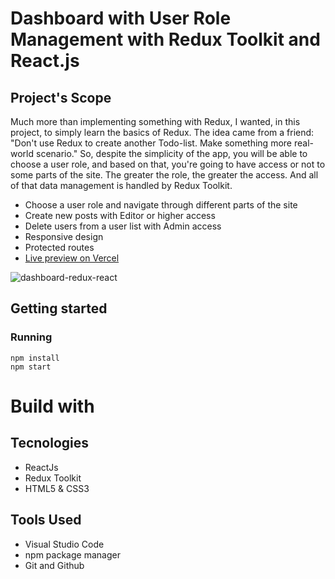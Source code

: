 # Dashboard with User Role Management with Redux Toolkit and React.js

## Project's Scope
Much more than implementing something with Redux, I wanted, in this project, to simply learn the basics of Redux. The idea came from a friend: "Don't use Redux to create another Todo-list. Make something more real-world scenario." So, despite the simplicity of the app, you will be able to choose a user role, and based on that, you're going to have access or not to some parts of the site. The greater the role, the greater the access. And all of that data management is handled by Redux Toolkit.

* Choose a user role and navigate through different parts of the site
* Create new posts with Editor or higher access
* Delete users from a user list with Admin access
* Responsive design
* Protected routes
* [Live preview on Vercel](https://dashboard-redux-omega.vercel.app/)

![dashboard-redux-react](https://github.com/JFilgueira/dashboard-redux-react/assets/103948600/ab38bc95-19cb-49ea-bdde-98f90ffb2a2f)

## Getting started

### Running 
```
npm install
npm start
```
# Build with

## Tecnologies
* ReactJs
* Redux Toolkit
* HTML5 & CSS3

## Tools Used
* Visual Studio Code
* npm package manager
* Git and Github
